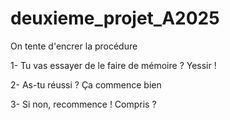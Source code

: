 # deuxieme_projet_A2025
On tente d'encrer la procédure

1- Tu vas essayer de le faire de mémoire ? Yessir !

2- As-tu réussi ?
Ça commence bien

3- Si non, recommence ! Compris ?
